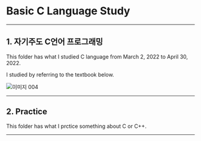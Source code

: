 Basic C Language Study
=============
* * *

## 1. 자기주도 C언어 프로그래밍

This folder has what I studied C language from March 2, 2022 to April 30, 2022.

I studied by referring to the textbook below.

![이미지 004](https://user-images.githubusercontent.com/100884679/166404422-f17db49a-3094-4b33-a253-d354e48e2416.png)


* * *

## 2. Practice

This folder has what I prctice something about C or C++. 



* * *
